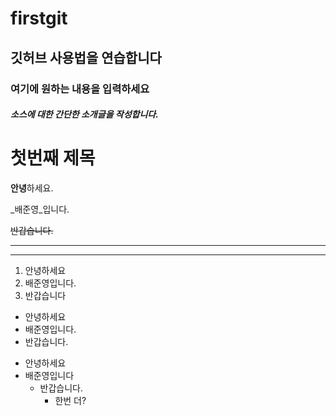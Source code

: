 # firstgit
## 깃허브 사용법을 연습합니다

### 여기에 원하는 내용을 입력하세요

##### 소스에 대한 간단한 소개글을 작성합니다.

# 첫번째 제목
**안녕**하세요.

_배준영_입니다.

~~반갑습니다.~~

---
***

1. 안녕하세요
2. 배준영입니다.
3. 반갑습니다

- 안녕하세요
- 배준영입니다.
- 반갑습니다.

+ 안녕하세요
+ 배준영입니다
  + 반갑습니다.
    + 한번 더?
